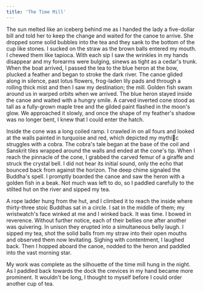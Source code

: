 ---title: 'The Time Mill'---The sun melted like an iceberg behind me as I handed the lady a five-dollar bill and told her to keep the change and waited for the canoe to arrive. She dropped some solid bubbles into the tea and they sank to the bottom of the cup like stones. I sucked on the straw as the brown balls entered my mouth. I chewed them like tapioca. With each sip I saw the wrinkles in my hands disappear and my forearms were bulging, sinews as tight as a cedar's trunk. When the boat arrived, I passed the tea to the blue heron at the bow, plucked a feather and began to stroke the dark river. The canoe glided along in silence, past lotus flowers, frog-laden lily pads and through a rolling thick mist and then I saw my destination; the mill. Golden fish swam around us in warped orbits when we arrived. The blue heron stayed inside the canoe and waited with a hungry smile. A carved inverted cone stood as tall as a fully-grown maple tree and the gilded paint flashed in the moon's glow. We approached it slowly, and once the shape of my feather's shadow was no longer bent, I knew that I could enter the hatch.Inside the cone was a long coiled ramp. I crawled in on all fours and looked at the walls painted in turquoise and red, which depicted my mythic struggles with a cobra. The cobra's tale began at the base of the coil and Sanskrit tiles wrapped around the walls and ended at the cone's tip. When I reach the pinnacle of the cone, I grabbed the carved femur of a giraffe and struck the crystal bell. I did not hear its initial sound, only the echo that bounced back from against the horizon. The deep chime signaled the Buddha's spell. I promptly boarded the canoe and saw the heron with a golden fish in a beak. Not much was left to do, so I paddled carefully to the stilted hut on the river and sipped my tea.A rope ladder hung from the hut, and I climbed it to reach the inside where thirty-three stoic Buddhas sat in a circle. I sat in the middle of them; my wristwatch's face winked at me and I winked back. It was time. I bowed in reverence. Without further notice, each of their bellies one after another was quivering. In unison they erupted into a simultaneous belly laugh. I sipped my tea, shot the solid balls from my straw into their open mouths and observed them now levitating.  Sighing with contentment, I laughed back. Then I hopped aboard the canoe, nodded to the heron and paddled into the vast morning star. My work was complete as the silhouette of the  time mill hung in the night.  As I paddled back towards the dock the crevices in my hand became more prominent.  It wouldn't be long, I thought to myself before I could order another cup of tea.